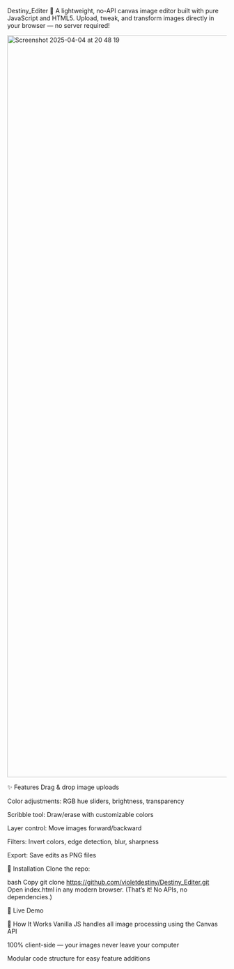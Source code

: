 Destiny_Editer 🎨
A lightweight, no-API canvas image editor built with pure JavaScript and HTML5. Upload, tweak, and transform images directly in your browser — no server required!

<img width="1703" alt="Screenshot 2025-04-04 at 20 48 19" src="https://github.com/user-attachments/assets/3ddbeaab-afb0-41c1-b4c3-b9be20c60638" />


✨ Features
Drag & drop image uploads

Color adjustments: RGB hue sliders, brightness, transparency

Scribble tool: Draw/erase with customizable colors

Layer control: Move images forward/backward

Filters: Invert colors, edge detection, blur, sharpness

Export: Save edits as PNG files

🚀 Installation
Clone the repo:

bash
Copy
git clone https://github.com/violetdestiny/Destiny_Editer.git  
Open index.html in any modern browser.
(That’s it! No APIs, no dependencies.)

🌟 Live Demo


🔧 How It Works
Vanilla JS handles all image processing using the Canvas API

100% client-side — your images never leave your computer

Modular code structure for easy feature additions
